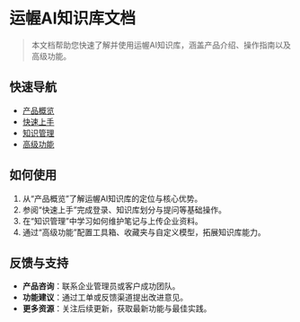# 运幄AI知识库文档

> 本文档帮助您快速了解并使用运幄AI知识库，涵盖产品介绍、操作指南以及高级功能。

## 快速导航

- [产品概览](product-overview.md)
- [快速上手](getting-started.md)
- [知识管理](knowledge-management.md)
- [高级功能](advanced-features.md)

## 如何使用

1. 从“产品概览”了解运幄AI知识库的定位与核心优势。
2. 参阅“快速上手”完成登录、知识库划分与提问等基础操作。
3. 在“知识管理”中学习如何维护笔记与上传企业资料。
4. 通过“高级功能”配置工具箱、收藏夹与自定义模型，拓展知识库能力。

## 反馈与支持

- **产品咨询**：联系企业管理员或客户成功团队。
- **功能建议**：通过工单或反馈渠道提出改进意见。
- **更多资源**：关注后续更新，获取最新功能与最佳实践。